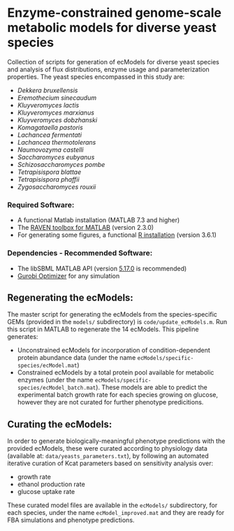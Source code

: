 # Enzyme-constrained genome-scale metabolic models for diverse yeast species
Collection of scripts for generation of ecModels for diverse yeast species and analysis of flux distributions, enzyme usage and parameterization properties. The yeast species encompassed in this study are:
- *Dekkera bruxellensis*
- *Eremothecium sinecaudum*
- *Kluyveromyces lactis*
- *Kluyveromyces marxianus*
- *Kluyveromyces dobzhanski*
- *Komagataella pastoris*
- *Lachancea fermentati*
- *Lachancea thermotolerans*
- *Naumovozyma castelli*
- *Saccharomyces eubyanus*
- *Schizosaccharomyces pombe*
- *Tetrapisispora blattae*
- *Tetrapisispora phaffii*
- *Zygosaccharomyces rouxii*

### Required Software:
* A functional Matlab installation (MATLAB 7.3 and higher)
* The [RAVEN toolbox for MATLAB](https://github.com/SysBioChalmers/RAVEN) (version 2.3.0)
* For generating some figures, a functional [R installation](https://www.r-project.org/) (version 3.6.1)

### Dependencies - Recommended Software:
* The libSBML MATLAB API (version [5.17.0](https://sourceforge.net/projects/sbml/files/libsbml/5.17.0/stable/MATLAB%20interface/) is recommended)
* [Gurobi Optimizer](http://www.gurobi.com/registration/download-reg) for any simulation

## Regenerating the ecModels:
The master script for generating the ecModels from the species-specific GEMs (provided in the `models/` subdirectory) is `code/update_ecModels.m`. Run this  script in MATLAB to regenerate the 14 ecModels. This pipeline generates:
- Unconstrained ecModels for incorporation of condition-dependent protein abundance data (under the name `ecModels/specific-species/ecModel.mat`)
- Constrained ecModels by a total protein pool available for metabolic enzymes (under the name `ecModels/specific-species/ecModel_batch.mat`). These models are able to predict the experimental batch growth rate for each species growing on glucose, however they are not curated for further phenotype predicitions.

## Curating the ecModels:
In order to generate biologically-meaningful phenotype predictions with the provided ecModels, these were curated according to physiology data (available at: `data/yeasts_parameters.txt`), by following an automated iterative curation of Kcat parameters based on sensitivity analysis over:
- growth rate
- ethanol production rate
- glucose uptake rate 

These curated model files are available in the `ecModels/` subdirectory, for each species, under the name `ecModel_improved.mat` and they are ready for FBA simulations and phenotype predictions.

